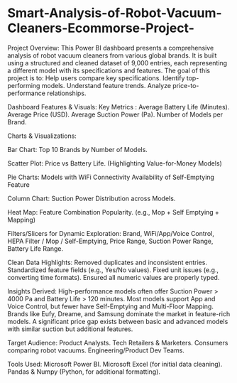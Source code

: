 # Smart-Analysis-of-Robot-Vacuum-Cleaners-Ecommorse-Project-
Project Overview:
This Power BI dashboard presents a comprehensive analysis of robot vacuum cleaners from various global brands. It is built using a structured and cleaned dataset of 9,000 entries, each representing a different model with its specifications and features.
The goal of this project is to:
Help users compare key specifications.
Identify top-performing models.
Understand feature trends.
Analyze price-to-performance relationships.

Dashboard Features & Visuals:
Key Metrics :
Average Battery Life (Minutes).
Average Price (USD).
Average Suction Power (Pa).
Number of Models per Brand.

Charts & Visualizations:

Bar Chart: Top 10 Brands by Number of Models.

Scatter Plot: Price vs Battery Life. (Highlighting Value-for-Money Models)

Pie Charts:
Models with WiFi Connectivity
Availability of Self-Emptying Feature

Column Chart: Suction Power Distribution across Models.

Heat Map: Feature Combination Popularity. (e.g., Mop + Self Emptying + Mapping)

Filters/Slicers for Dynamic Exploration:
Brand,
WiFi/App/Voice Control,
HEPA Filter / Mop / Self-Emptying,
Price Range,
Suction Power Range,
Battery Life Range.

Clean Data Highlights:
Removed duplicates and inconsistent entries.
Standardized feature fields (e.g., Yes/No values).
Fixed unit issues (e.g., converting time formats).
Ensured all numeric values are properly typed.

Insights Derived:
High-performance models often offer Suction Power > 4000 Pa and Battery Life > 120 minutes.
Most models support App and Voice Control, but fewer have Self-Emptying and Multi-Floor Mapping.
Brands like Eufy, Dreame, and Samsung dominate the market in feature-rich models.
A significant price gap exists between basic and advanced models with similar suction but additional features.

Target Audience:
Product Analysts.
Tech Retailers & Marketers.
Consumers comparing robot vacuums.
Engineering/Product Dev Teams.

Tools Used:
Microsoft Power BI.
Microsoft Excel (for initial data cleaning).
Pandas & Numpy (Python, for additional formatting).

